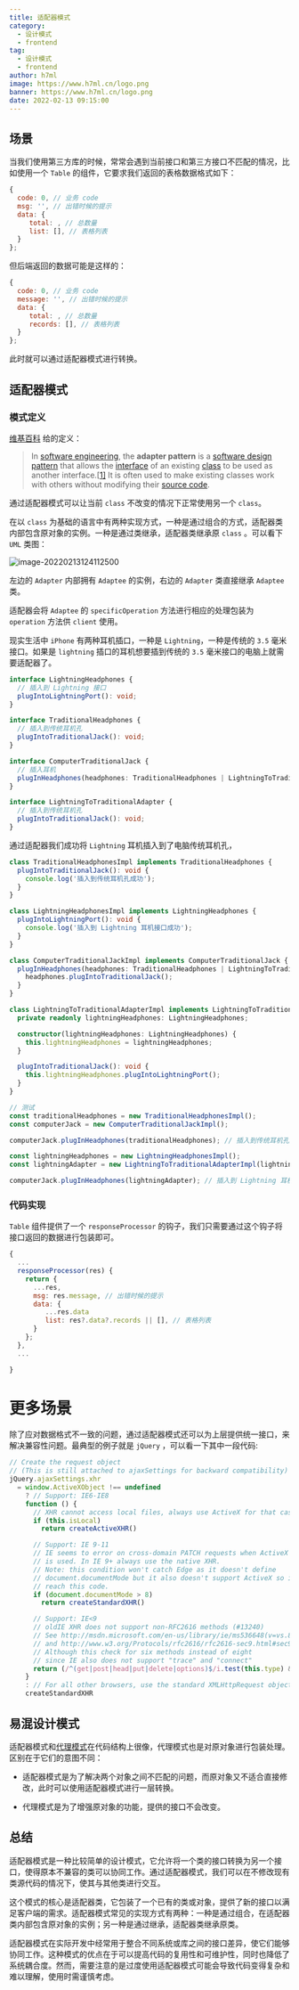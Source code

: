 ```yaml
---
title: 适配器模式
category:
  - 设计模式
  - frontend
tag:
  - 设计模式
  - frontend
author: h7ml
image: https://www.h7ml.cn/logo.png
banner: https://www.h7ml.cn/logo.png
date: 2022-02-13 09:15:00
---
```


## 场景

当我们使用第三方库的时候，常常会遇到当前接口和第三方接口不匹配的情况，比如使用一个 `Table` 的组件，它要求我们返回的表格数据格式如下：

```js
{
  code: 0, // 业务 code
  msg: '', // 出错时候的提示
  data: {
     total: , // 总数量
     list: [], // 表格列表
  }
};
```

但后端返回的数据可能是这样的：

```js
{
  code: 0, // 业务 code
  message: '', // 出错时候的提示
  data: {
     total: , // 总数量
     records: [], // 表格列表
  }
};
```

此时就可以通过适配器模式进行转换。

## 适配器模式

### 模式定义

[维基百科]() 给的定义：

> In [software engineering](https://en.wikipedia.org/wiki/Software_engineering), the **adapter pattern** is a [software design pattern](https://en.wikipedia.org/wiki/Software_design_pattern) that allows the [interface](<https://en.wikipedia.org/wiki/Interface_(computer_science)>) of an existing [class](<https://en.wikipedia.org/wiki/Class_(computer_science)>) to be used as another interface.[[1\]](https://en.wikipedia.org/wiki/Adapter_pattern#cite_note-HeadFirst-1) It is often used to make existing classes work with others without modifying their [source code](https://en.wikipedia.org/wiki/Source_code).

通过适配器模式可以让当前 `class` 不改变的情况下正常使用另一个 `class`。

在以 `class` 为基础的语言中有两种实现方式，一种是通过组合的方式，适配器类内部包含原对象的实例。一种是通过类继承，适配器类继承原 `class` 。可以看下 `UML` 类图：

![image-20220213124112500](https://nakoruru.h7ml.cn/httpproxy/static.5ibug.net/vitepress/assets/images/designPattern/windliangblog.oss-cn-beijing.aliyuncs.comimage-20220213124112500.png)

左边的 `Adapter` 内部拥有 `Adaptee` 的实例，右边的 `Adapter` 类直接继承 `Adaptee` 类。

适配器会将 `Adaptee` 的 `specificOperation` 方法进行相应的处理包装为 `operation` 方法供 `client` 使用。

现实生活中 `iPhone` 有两种耳机插口，一种是 `Lightning`，一种是传统的 `3.5` 毫米接口。如果是 `lightning` 插口的耳机想要插到传统的 `3.5` 毫米接口的电脑上就需要适配器了。

```ts
interface LightningHeadphones {
  // 插入到 Lightning 接口
  plugIntoLightningPort(): void;
}

interface TraditionalHeadphones {
  // 插入到传统耳机孔
  plugIntoTraditionalJack(): void;
}

interface ComputerTraditionalJack {
  // 插入耳机
  plugInHeadphones(headphones: TraditionalHeadphones | LightningToTraditionalAdapter): void;
}

interface LightningToTraditionalAdapter {
  // 插入到传统耳机孔
  plugIntoTraditionalJack(): void;
}

```

通过适配器我们成功将 `Lightning` 耳机插入到了电脑传统耳机孔，

```ts
class TraditionalHeadphonesImpl implements TraditionalHeadphones {
  plugIntoTraditionalJack(): void {
    console.log('插入到传统耳机孔成功');
  }
}

class LightningHeadphonesImpl implements LightningHeadphones {
  plugIntoLightningPort(): void {
    console.log('插入到 Lightning 耳机接口成功');
  }
}

class ComputerTraditionalJackImpl implements ComputerTraditionalJack {
  plugInHeadphones(headphones: TraditionalHeadphones | LightningToTraditionalAdapter): void {
    headphones.plugIntoTraditionalJack();
  }
}

class LightningToTraditionalAdapterImpl implements LightningToTraditionalAdapter {
  private readonly lightningHeadphones: LightningHeadphones;

  constructor(lightningHeadphones: LightningHeadphones) {
    this.lightningHeadphones = lightningHeadphones;
  }

  plugIntoTraditionalJack(): void {
    this.lightningHeadphones.plugIntoLightningPort();
  }
}

// 测试
const traditionalHeadphones = new TraditionalHeadphonesImpl();
const computerJack = new ComputerTraditionalJackImpl();

computerJack.plugInHeadphones(traditionalHeadphones); // 插入到传统耳机孔成功

const lightningHeadphones = new LightningHeadphonesImpl();
const lightningAdapter = new LightningToTraditionalAdapterImpl(lightningHeadphones);

computerJack.plugInHeadphones(lightningAdapter); // 插入到 Lightning 耳机接口成功
```

### 代码实现

`Table` 组件提供了一个 `responseProcessor` 的钩子，我们只需要通过这个钩子将接口返回的数据进行包装即可。

```js
{
  ...
  responseProcessor(res) {
    return {
      ...res,
      msg: res.message, // 出错时候的提示
      data: {
         ...res.data
         list: res?.data?.records || [], // 表格列表
      }
    };
  },
  ...

}
```

# 更多场景

除了应对数据格式不一致的问题，通过适配器模式还可以为上层提供统一接口，来解决兼容性问题。最典型的例子就是 `jQuery` ，可以看一下其中一段代码:

```js
// Create the request object
// (This is still attached to ajaxSettings for backward compatibility)
jQuery.ajaxSettings.xhr
  = window.ActiveXObject !== undefined
    ? // Support: IE6-IE8
    function () {
      // XHR cannot access local files, always use ActiveX for that case
      if (this.isLocal)
        return createActiveXHR()

      // Support: IE 9-11
      // IE seems to error on cross-domain PATCH requests when ActiveX XHR
      // is used. In IE 9+ always use the native XHR.
      // Note: this condition won't catch Edge as it doesn't define
      // document.documentMode but it also doesn't support ActiveX so it won't
      // reach this code.
      if (document.documentMode > 8)
        return createStandardXHR()

      // Support: IE<9
      // oldIE XHR does not support non-RFC2616 methods (#13240)
      // See http://msdn.microsoft.com/en-us/library/ie/ms536648(v=vs.85).aspx
      // and http://www.w3.org/Protocols/rfc2616/rfc2616-sec9.html#sec9
      // Although this check for six methods instead of eight
      // since IE also does not support "trace" and "connect"
      return (/^(get|post|head|put|delete|options)$/i.test(this.type) && createStandardXHR()) || createActiveXHR()
    }
    : // For all other browsers, use the standard XMLHttpRequest object
    createStandardXHR
```

## 易混设计模式

适配器模式和[代理模式](https://www.h7ml.cn/posts/designPattern/proxy.html)在代码结构上很像，代理模式也是对原对象进行包装处理。区别在于它们的意图不同：

- 适配器模式是为了解决两个对象之间不匹配的问题，而原对象又不适合直接修改，此时可以使用适配器模式进行一层转换。

- 代理模式是为了增强原对象的功能，提供的接口不会改变。

## 总结

适配器模式是一种比较简单的设计模式，它允许将一个类的接口转换为另一个接口，使得原本不兼容的类可以协同工作。通过适配器模式，我们可以在不修改现有类源代码的情况下，使其与其他类进行交互。

这个模式的核心是适配器类，它包装了一个已有的类或对象，提供了新的接口以满足客户端的需求。适配器模式常见的实现方式有两种：一种是通过组合，在适配器类内部包含原对象的实例；另一种是通过继承，适配器类继承原类。

适配器模式在实际开发中经常用于整合不同系统或库之间的接口差异，使它们能够协同工作。这种模式的优点在于可以提高代码的复用性和可维护性，同时也降低了系统耦合度。然而，需要注意的是过度使用适配器模式可能会导致代码变得复杂和难以理解，使用时需谨慎考虑。

